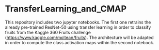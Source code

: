 # TransferLearning_and_CMAP
This repository includes two jupyter notebooks. The first one retrains the already pre-trained ResNet-50 using transfer learning in order to classify fruits from the Kaggle 360 Fruits challenge (https://www.kaggle.com/moltean/fruits). The architecture will be adapted in order to compute the class activation maps within the second notebook.
